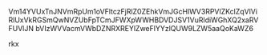 Vm14YVUxTnJNVmRpUm1oVFltczFjRlZ0ZEhkVmJGcHlWV3RPVlZKclZqVlVi
RlUxVkRGSmQwNVZUbFpTCmJFWXpWWHBDVDJSV1VuRldiWGhXQ2xaRVFUVlJN
bVIzWVVacmVWbDZNRXREYlZweFlYYzlQUW9LZW5aaQoKaWZ6

rkx